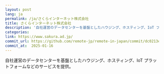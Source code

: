 ```yaml
---
layout: post
lang: ja
permalink: /ja/さくらインターネット株式会社
title: さくらインターネット株式会社
description: '自社運営のデータセンターを基盤としたハウジング、ホスティング、IoT プラットフォームなどのサービスを提供。'
categories: 
link: https://www.sakura.ad.jp/
commit_url: https://github.com/remote-jp/remote-in-japan/commit/dc0213e5d3bf547e1dd7b4da3b612a689016ef3e
commit_at:  2025-01-16
---
```


<p>自社運営のデータセンターを基盤としたハウジング、ホスティング、IoT プラットフォームなどのサービスを提供。</p>
